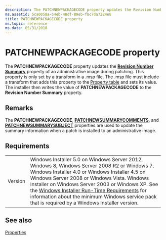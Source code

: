 ```yaml
---
description: The PATCHNEWPACKAGECODE property updates the Revision Number Summary property of an administrative image during patching.
ms.assetid: 5ca0058a-b4eb-48df-89eb-fbc7da7224e8
title: PATCHNEWPACKAGECODE property
ms.topic: reference
ms.date: 05/31/2018
---
```


# PATCHNEWPACKAGECODE property

The **PATCHNEWPACKAGECODE** property updates the [**Revision Number Summary**](revision-number-summary.md) property of an administrative image during patching. This property is only set by a transform in a .msp file. The .msp file must include a transform that adds this property to the [Property table](property-table.md) and sets its value. The installer then writes the value of **PATCHNEWPACKAGECODE** to the **Revision Number Summary** property.

## Remarks

The **PATCHNEWPACKAGECODE**, [**PATCHNEWSUMMARYCOMMENTS**](patchnewsummarycomments.md), and [**PATCHNEWSUMMARYSUBJECT**](patchnewsummarysubject.md) properties are used to update the summary information when a patch is installed to an administrative image.

## Requirements



|                    |                                                                                                                                                                                                                                                                                                                                                                                                                                                  |
|--------------------|--------------------------------------------------------------------------------------------------------------------------------------------------------------------------------------------------------------------------------------------------------------------------------------------------------------------------------------------------------------------------------------------------------------------------------------------------|
| Version<br/> | Windows Installer 5.0 on Windows Server 2012, Windows 8, Windows Server 2008 R2 or Windows 7. Windows Installer 4.0 or Windows Installer 4.5 on Windows Server 2008 or Windows Vista. Windows Installer on Windows Server 2003 or Windows XP. See the [Windows Installer Run-Time Requirements](windows-installer-portal.md) for information about the minimum Windows service pack that is required by a Windows Installer version.<br/> |



## See also

<dl> <dt>

[Properties](properties.md)
</dt> </dl>

 

 




